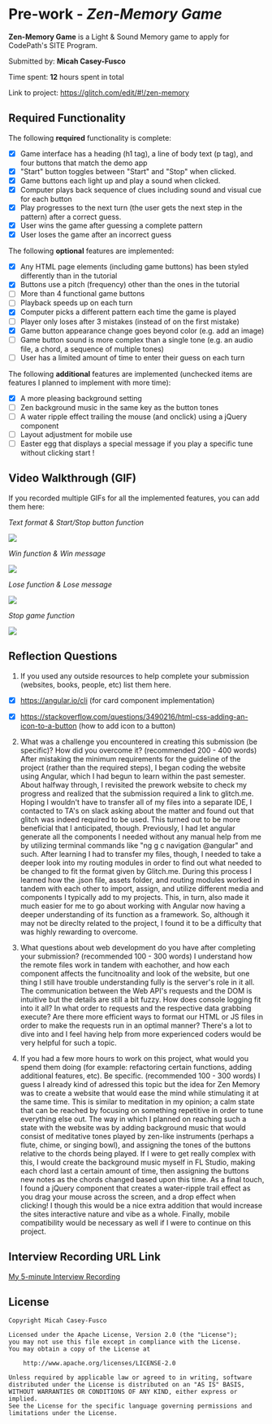 # Pre-work - *Zen-Memory Game*

**Zen-Memory Game** is a Light & Sound Memory game to apply for CodePath's SITE Program. 

Submitted by: **Micah Casey-Fusco**

Time spent: **12** hours spent in total

Link to project: https://glitch.com/edit/#!/zen-memory

## Required Functionality

The following **required** functionality is complete:

* [x] Game interface has a heading (h1 tag), a line of body text (p tag), and four buttons that match the demo app
* [x] "Start" button toggles between "Start" and "Stop" when clicked. 
* [x] Game buttons each light up and play a sound when clicked. 
* [x] Computer plays back sequence of clues including sound and visual cue for each button
* [x] Play progresses to the next turn (the user gets the next step in the pattern) after a correct guess. 
* [x] User wins the game after guessing a complete pattern
* [x] User loses the game after an incorrect guess

The following **optional** features are implemented:

* [x] Any HTML page elements (including game buttons) has been styled differently than in the tutorial
* [x] Buttons use a pitch (frequency) other than the ones in the tutorial
* [ ] More than 4 functional game buttons
* [ ] Playback speeds up on each turn
* [x] Computer picks a different pattern each time the game is played
* [ ] Player only loses after 3 mistakes (instead of on the first mistake)
* [x] Game button appearance change goes beyond color (e.g. add an image)
* [ ] Game button sound is more complex than a single tone (e.g. an audio file, a chord, a sequence of multiple tones)
* [ ] User has a limited amount of time to enter their guess on each turn

The following **additional** features are implemented (unchecked items are features I planned to implement with more time):

- [x] A more pleasing background setting
- [ ] Zen background music in the same key as the button tones
- [ ] A water ripple effect trailing the mouse (and onclick) using a jQuery component
- [ ] Layout adjustment for mobile use
- [ ] Easter egg that displays a special message if you play a specific tune without clicking start !

## Video Walkthrough (GIF)

If you recorded multiple GIFs for all the implemented features, you can add them here:


*Text format & Start/Stop button function*

![](https://i.imgur.com/5SYzxIe.gif)


*Win function & Win message*

![](https://i.imgur.com/4WCWySf.gif)


*Lose function & Lose message*

![](https://i.imgur.com/htwJhZ7.gif)


*Stop game function*

![](https://i.imgur.com/XD2LkpC.gif)



## Reflection Questions
1. If you used any outside resources to help complete your submission (websites, books, people, etc) list them here. 
- [x] https://angular.io/cli (for card component implementation)
- [x] https://stackoverflow.com/questions/3490216/html-css-adding-an-icon-to-a-button (how to add icon to a button)


2. What was a challenge you encountered in creating this submission (be specific)? How did you overcome it? (recommended 200 - 400 words) 
After mistaking the minimum requirements for the guideline of the project (rather than the required steps), I began coding the website using Angular, which I had begun to learn within the past semester. About halfway through, I revisited the prework website to check my progress and realized that the submission required a link to glitch.me. Hoping I wouldn't have to transfer all of my files into a separate IDE, I contacted to TA's on slack asking about the matter and found out that glitch was indeed required to be used. This turned out to be more beneficial that I anticipated, though. Previously, I had let angular generate all the components I needed without any manual help from me by utilizing terminal commands like "ng g c navigation @angular" and such. After learning I had to transfer my files, though, I needed to take a deeper look into my routing modules in order to find out what needed to be changed to fit the format given by Glitch.me. During this process I learned how the .json file, assets folder, and routing modules worked in tandem with each other to import, assign, and utilize different media and components I typically add to my projects. This, in turn, also made it much easier for me to go about working with Angular now having a deeper understanding of its function as a framework. So, although it may not be direclty related to the project, I found it to be a difficulty that was highly rewarding to overcome.

3. What questions about web development do you have after completing your submission? (recommended 100 - 300 words) 
I understand how the remote files work in tandem with eachother, and how each component affects the funcitnoality and look of the website, but one thing I still have trouble understanding fully is the server's role in it all. The communication between the Web API's requests and the DOM is intuitive but the details are still a bit fuzzy. How does console logging fit into it all? In what order to requests and the respective data grabbing execute? Are there more efficient ways to format our HTML or JS files in order to make the requests run in an optimal manner? There's a lot to dive into and I feel having help from more experienced coders would be very helpful for such a topic.

4. If you had a few more hours to work on this project, what would you spend them doing (for example: refactoring certain functions, adding additional features, etc). Be specific. (recommended 100 - 300 words) 
I guess I already kind of adressed this topic but the idea for Zen Memory was to create a website that would ease the mind while stimulating it at the same time. This is similar to meditation in my opinion; a calm state that can be reached by focusing on something repetitive in order to tune everything else out. The way in which I planned on reaching such a state with the website was by adding background music that would consist of meditative tones played by zen-like instruments (perhaps a flute, chime, or singing bowl), and assigning the tones of the buttons relative to the chords being played. If I were to get really complex with this, I would create the background music myself in FL Studio, making each chord last a certain amount of time, then assigning the buttons new notes as the chords changed based upon this time. As a final touch, I found a jQuery component that creates a water-ripple trail effect as you drag your mouse across the screen, and a drop effect when clicking! I though this would be a nice extra addition that would increase the sites interactive nature and vibe as a whole. Finally, mobile compatibility would be necessary as well if I were to continue on this project.



## Interview Recording URL Link

[My 5-minute Interview Recording](your-link-here)


## License

    Copyright Micah Casey-Fusco

    Licensed under the Apache License, Version 2.0 (the "License");
    you may not use this file except in compliance with the License.
    You may obtain a copy of the License at

        http://www.apache.org/licenses/LICENSE-2.0

    Unless required by applicable law or agreed to in writing, software
    distributed under the License is distributed on an "AS IS" BASIS,
    WITHOUT WARRANTIES OR CONDITIONS OF ANY KIND, either express or implied.
    See the License for the specific language governing permissions and
    limitations under the License.
